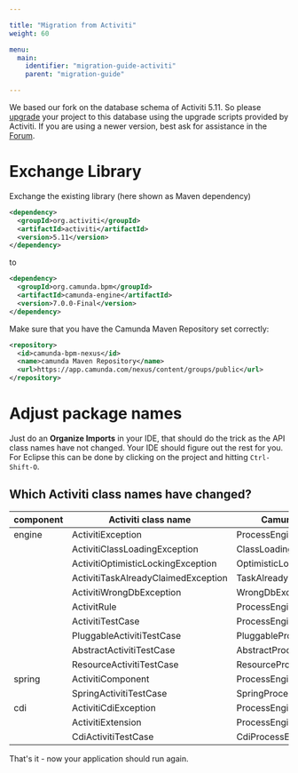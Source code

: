 ```yaml
---

title: "Migration from Activiti"
weight: 60

menu:
  main:
    identifier: "migration-guide-activiti"
    parent: "migration-guide"

---
```


We based our fork on the database schema of Activiti 5.11. So please [upgrade](http://www.activiti.org/userguide/index.html#databaseUpgrade) your project to this database using the upgrade scripts provided by Activiti. If you are using a newer version, best ask for assistance in the [Forum](http://camunda.org/community/forum.html).


# Exchange Library

Exchange the existing library (here shown as Maven dependency)

```xml
<dependency>
  <groupId>org.activiti</groupId>
  <artifactId>activiti</artifactId>
  <version>5.11</version>
</dependency>
```

to

```xml
<dependency>
  <groupId>org.camunda.bpm</groupId>
  <artifactId>camunda-engine</artifactId>
  <version>7.0.0-Final</version>
</dependency>
```

Make sure that you have the Camunda Maven Repository set correctly:

```xml
<repository>
  <id>camunda-bpm-nexus</id>
  <name>camunda Maven Repository</name>
  <url>https://app.camunda.com/nexus/content/groups/public</url>
</repository>
```


# Adjust package names

Just do an **Organize Imports** in your IDE, that should do the trick as the API class names have not changed.
Your IDE should figure out the rest for you.
For Eclipse this can be done by clicking on the project and hitting `Ctrl-Shift-O`.

## Which Activiti class names have changed?

<table class="table table-striped">
  <thead>
    <tr>
      <th>component</th>
      <th>Activiti class name</th>
      <th>Camunda class name</th>
    </tr>
  </thead>
  <tbody>
    <tr>
      <td>engine</td>
      <td>ActivitiException</td>
      <td>ProcessEngineException</td>
    </tr>
    <tr>
      <td></td>
      <td>ActivitiClassLoadingException</td>
      <td>ClassLoadingException</td>
    </tr>
    <tr>
      <td></td>
      <td>ActivitiOptimisticLockingException</td>
      <td>OptimisticLockingException</td>
    </tr>
    <tr>
      <td></td>
      <td>ActivitiTaskAlreadyClaimedException</td>
      <td>TaskAlreadyClaimedException</td>
    </tr>
    <tr>
      <td></td>
      <td>ActivitiWrongDbException</td>
      <td>WrongDbException</td>
    </tr>
    <tr>
      <td></td>
      <td>ActivitRule</td>
      <td>ProcessEngineRule</td>
    </tr>
    <tr>
      <td></td>
      <td>ActivitiTestCase</td>
      <td>ProcessEngineTestCase</td>
    </tr>
    <tr>
      <td></td>
      <td>PluggableActivitiTestCase</td>
      <td>PluggableProcessEngineTestCase</td>
    </tr>
    <tr>
      <td></td>
      <td>AbstractActivitiTestCase</td>
      <td>AbstractProcessEngineTestCase</td>
    </tr>
    <tr>
      <td></td>
      <td>ResourceActivitiTestCase</td>
      <td>ResourceProcessEngineTestCase</td>
    </tr>
    <tr>
      <td>spring</td>
      <td>ActivitiComponent</td>
      <td>ProcessEngineComponent</td>
    </tr>
    <tr>
      <td></td>
      <td>SpringActivitiTestCase</td>
      <td>SpringProcessEngineTestCase</td>
    </tr>
    <tr>
      <td>cdi</td>
      <td>ActivitiCdiException</td>
      <td>ProcessEngineCdiException</td>
    </tr>
    <tr>
      <td></td>
      <td>ActivitiExtension</td>
      <td>ProcessEngineExtension</td>
    </tr>
    <tr>
      <td></td>
      <td>CdiActivitiTestCase</td>
      <td>CdiProcessEngineTestCase</td>
    </tr>
  </tbody>
</table>

That's it - now your application should run again.